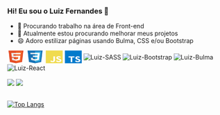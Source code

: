### Hi! Eu sou o Luiz Fernandes 👋

- 🔭 Procurando trabalho na área de Front-end
- 🌱 Atualmente estou procurando melhorar meus projetos
- 😄 Adoro estilizar páginas usando Bulma, CSS e/ou Bootstrap

<div style="display: inline_block">
  <img align="center" alt="Luiz-HTML" height="30" width="40" src="https://raw.githubusercontent.com/devicons/devicon/master/icons/html5/html5-original.svg">
  <img align="center" alt="Luiz-CSS" height="30" width="40" src="https://raw.githubusercontent.com/devicons/devicon/master/icons/css3/css3-original.svg">
  <img align="center" alt="Luiz-Js" height="30" width="40" src="https://raw.githubusercontent.com/devicons/devicon/master/icons/javascript/javascript-plain.svg">
  <img align="center" alt="Luiz-Ts" height="30" width="40" src="https://raw.githubusercontent.com/devicons/devicon/master/icons/typescript/typescript-plain.svg">
  <img align="center" alt="Luiz-SASS" height="30" width="40" src="https://cdn.jsdelivr.net/gh/devicons/devicon/icons/sass/sass-original.svg">
  <img align="center" alt="Luiz-Bootstrap" height="30" width="40" src="https://cdn.jsdelivr.net/gh/devicons/devicon/icons/bootstrap/bootstrap-original.svg">
  <img align="center" alt="Luiz-Bulma" height="30" width="40" src="https://cdn.jsdelivr.net/gh/devicons/devicon/icons/bulma/bulma-plain.svg">
   <img align="center" alt="Luiz-React" height="30" width="40" src="https://cdn.jsdelivr.net/gh/devicons/devicon/icons/react/react-original.svg">
</div>

<div style="display: inline_block"><br>
  <a href = "mailto:luiz.fernandes31matos@gmail.com"><img src="https://img.shields.io/badge/-Gmail-%23333?style=for-the-badge&logo=gmail&logoColor=white" target="_blank"></a>
  <a href="www.linkedin.com/in/luiz-fernandes-matos-neves-a74a9a203" target="_blank"><img src="https://img.shields.io/badge/-LinkedIn-%230077B5?style=for-the-badge&logo=linkedin&logoColor=white" target="_blank"></a> 
</div>

<br>[![Top Langs](https://github-readme-stats.vercel.app/api/top-langs/?username=Lu1zFernandes)](https://github.com/Lu1zFernandes/github-readme-stats)
